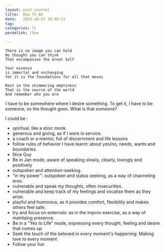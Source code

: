 ```yaml
---
layout: post-journal
title:  How To Be
date:   2023-10-23 19:46:11
tag: 
categories: lt
permalink: /how

---
```


```
There is no image you can hold
No thought you can think 
That encompasses the Great Self

Your essence
is immortal and unchanging
Yet it is the foundations for all that moves

Rest in the shimmering emptiness
That is the source of the world
And remember who you are
```

I have to be somewhere where I desire something. To get it, I have to be someone, so the thought goes. What is that someone?

I could be :

* spiritual, like a stoic monk.
* generous and giving, as if I were in service.
* a coach or a mentor, full of discernment and life lessons 
* follow rules of behavior I have learnt: about yes/no, needs, wants and boundaries. 
* Nice Guy
* Be in Jan mode, aware of speaking slowly, clearly, lovingly and positively
* outspoken and attention-seeking.
* "in my power": outspoken and status seeking, as a way of channeling eros.
* vulnerable and speak my thoughts, often insecurities.
* vulnerable and keep track of my feelings and vocalise them as they arise.
* playful and humorous, as it provides comfort, flexibility and makes others feel safe.
* try and focus on externals: as in the improv exercise, as a way of maintaing presence.
* Be in a "Yes to Life" mode, expressing every thought, feeling and desire that comes up
* Seek the touch of the beloved in every moment's happening: Making love to every moment
* Follow your fun








